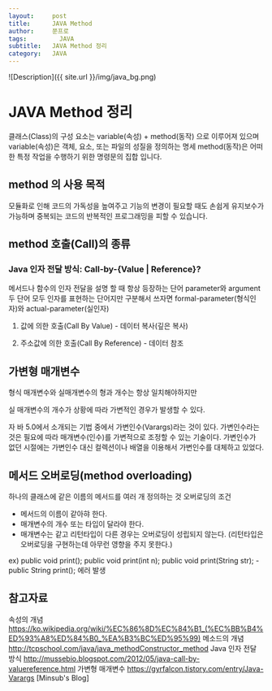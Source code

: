 ```yaml
---
layout:     post
title:      JAVA Method
author:     쭌프로
tags: 		  JAVA
subtitle:   JAVA Method 정리
category:   JAVA
---
```

<!-- Start Writing Below in Markdown -->

![Description]({{ site.url }}/img/java_bg.png)

# JAVA Method 정리

클래스(Class)의 구성 요소는 variable(속성) + method(동작) 으로 이루어져 있으며
variable(속성)은 객체, 요소, 또는 파일의 성질을 정의하는 명세
method(동작)은 어떠한 특정 작업을 수행하기 위한 명령문의 집합 입니다.

## method 의 사용 목적

모듈화로 인해 코드의 가독성을 높여주고 
기능의 변경이 필요할 때도 손쉽게 유지보수가 가능하며
중복되는 코드의 반복적인 프로그래밍을 피할 수 있습니다.

## method 호출(Call)의 종류

### Java 인자 전달 방식: Call-by-{Value | Reference}?

메서드나 함수의 인자 전달을 설명 할 때 항상 등장하는 단어 parameter와 argument
두 단어 모두 인자를 표현하는 단어지만 구분해서 쓰자면 formal-parameter(형식인자)와 actual-parameter(실인자)
<script src="https://gist.github.com/alalstjr/47636e903c4d69c925f236fcd2d3b9a9.js"></script>

1. 값에 의한 호출(Call By Value) - 데이터 복사(깊은 복사)
<script src="https://gist.github.com/alalstjr/a0d05b0d778d8632ab0cde49f137681c.js"></script>

2. 주소값에 의한 호출(Call By Reference) - 데이터 참조
<script src="https://gist.github.com/alalstjr/9f5bd9e56b7dcd5d02a95784adc2bc0b.js"></script>

## 가변형 매개변수

형식 매개변수와 실매개변수의 형과 개수는 항상 일치해야하지만
<script src="https://gist.github.com/alalstjr/71201d0869ca5c048b9819c8fb18cbfe.js"></script>

실 매개변수의 개수가 상황에 따라 가변적인 경우가 발생할 수 있다.

자 바 5.0에서 소개되는 기법 중에서 가변인수(Varargs)라는 것이 있다. 
가변인수라는 것은 필요에 따라 매개변수(인수)를 가변적으로 조정할 수 있는 기술이다. 
가변인수가 없던 시절에는 가변인수 대신 컬렉션이나 배열을 이용해서 가변인수를 대체하고 있었다.
<script src="https://gist.github.com/alalstjr/6589fc7f8dacb80a3f0021942d6feb50.js"></script>

## 메서드 오버로딩(method overloading)

하나의 클래스에 같은 이름의 메서드를 여러 개 정의하는 것
오버로딩의 조건
- 메서드의 이름이 같아햐 한다.
- 매개변수의 개수 또는 타입이 달라야 한다.
- 매개변수는 같고 리턴타입이 다른 경우는 오버로딩이 성립되지 않는다.
(리턴타입은 오버로딩을 구현하는데 아무런 영향을 주지 못한다.)

ex) 
public void print();
public void print(int n);
public void print(String str);
-public String print(); 에러 발생 

## 참고자료

속성의 개념 https://ko.wikipedia.org/wiki/%EC%86%8D%EC%84%B1_(%EC%BB%B4%ED%93%A8%ED%84%B0_%EA%B3%BC%ED%95%99)
메소드의 개념 http://tcpschool.com/java/java_methodConstructor_method
Java 인자 전달 방식 http://mussebio.blogspot.com/2012/05/java-call-by-valuereference.html
가변형 매개변수 https://gyrfalcon.tistory.com/entry/Java-Varargs [Minsub's Blog]
